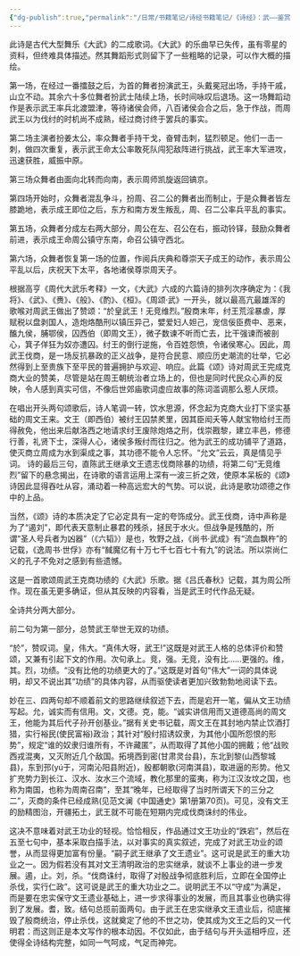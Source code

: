 ```yaml
---
{"dg-publish":true,"permalink":"/日常/书籍笔记/诗经书籍笔记/《诗经》：武——鉴赏/","dgPassFrontmatter":true}
---
```


此诗是古代大型舞乐《大武》的二成歌词。《大武》的乐曲早已失传，虽有零星的资料，但终难具体描述。然其舞蹈形式则留下了一些粗略的记录，可以作大概的描绘。

第一场，在经过一番擂鼓之后，为首的舞者扮演武王，头戴冕冠出场，手持干戚，山立不动。其余六十多位舞者扮武士陆续上场，长时间咏叹后退场。这一场舞蹈动作是表示武王率兵北渡盟津，等待诸侯会师，八百诸侯会合之后，急于作战，而周武王以为伐纣的时机尚不成熟，经过商讨终于罢兵的事实。

第二场主演者扮姜太公，率众舞者手持干戈，奋臂击刺，猛烈顿足。他们一击一刺，做四次重复，表示武王命太公率敢死队闯犯敌阵进行挑战，武王率大军进攻，迅速获胜，威振中原。

第三场众舞者由面向北转而向南，表示周师凯旋返回镐京。

第四场开始时，众舞者混乱争斗，扮周、召二公的舞者出而制止，于是众舞者皆左膝跪地，表示成王即位之后，东方和南方发生叛乱，周、召二公率兵平乱的事实。

第五场，众舞者分成左右两大部分，周公在左、召公在右，振动铃铎，鼓励众舞者前进，表示成王命周公镇守东南，命召公镇守西北。

第六场，众舞者恢复第一场的位置，作阅兵庆典和尊崇天子成王的动作，表示周公平乱以后，庆祝天下太平，各地诸侯尊崇周天子。

根据高亨《周代大武乐考释》一文，《大武》六成的六篇诗的排列次序确定为：《我将》、《武》、《赉》、《般》、《酌》、《桓》。《周颂·武》一开头，就以最高亢最雄浑的歌喉对周武王做出了赞颂：“於皇武王！无竞维烈。”殷商末年，纣王荒淫暴虐，厚赋税以盘剥国人，造炮烙酷刑以镇压异己，嬖爱妇人妲己，宠信佞臣费中、恶来，醢九侯，脯鄂侯，囚西伯（即周文王），微子数谏不听而亡去，比干强谏而被剖心，箕子佯狂为奴亦遭囚。纣王的倒行逆施，令百姓怨愤，令诸侯寒心。因此，周武王伐商，是一场反抗暴政的正义战争，是符合民意、顺应历史潮流的壮举，它必然得到上至贵族下至平民的普遍拥护与欢迎、响应。此篇《颂》诗对周武王完成克商大业的赞美，尽管是站在周王朝统治者立场上的，但也是同时代民众心声的反映，令人感到真实可信，不像后世郊庙歌词虚应故事的陈词滥调那么惹人厌烦。

在唱出开头两句颂歌后，诗人笔调一转，饮水思源，怀念起为克商大业打下坚实基础的周文王来。文王（即西伯）被纣王囚禁羑里，因其臣闳夭等人献宝物给纣王而得赦免，他出来后献洛西之地请求纣王废除炮烙之刑，伐崇戡黎，建立丰邑，修德行善，礼贤下士，深得人心，诸侯多叛纣而往归之。他为武王的成功铺平了道路，使灭商立周成为水到渠成之事，其功德不能令人忘怀。“允文”云云，真是情见乎词。
诗的最后三句，直陈武王继承文王遗志伐商除暴的功绩，将第二句“无竞维烈”留下的悬念揭出，在诗歌的语言运用上深有一波三折之效，使原本呆板的《颂》诗因此显得吞吐从容，涌动着一种高远宏大的气势。可以说，此诗是歌功颂德之作中的上品。

当然，《颂》诗的本质决定了它必定具有一定的夸饰成分。武王伐商，诗中声称是为了“遏刘”，即代表天意制止暴君的残杀，拯民于水火。但战争是残酷的，所谓“圣人号兵者为凶器”（《六韬》）是也，牧野之战，《尚书·武成》有“流血飘杵”的记载，《逸周书·世俘》亦有“馘魔亿有十万七千七百七十有九”的说法。所以崇尚仁义的孔子不免对之感到有些遗憾。

这是一首歌颂周武王克商功绩的《大武》乐歌。据《吕氏春秋》记载，其为周公所作。现在虽无更多确证，但从其反映的内容看，当是武王时代作品无疑。

全诗共分两大部分。

前二句为第一部分，总赞武王举世无双的功绩。

“於”，赞叹词。皇，伟大。“真伟大呀，武王!”这既是对武王人格的总体评价和赞颂，又兼有引起下文的作用。次句承上。竞，强。无竞，没有比……更强的。维，其。烈，功绩。“没有比他的功绩更大的了。”这既是对首句“伟大”一词的具体说明，却又不说出其“功绩”的具体内容，从而驱使读者更加兴致勃勃地阅读下去。

妙在三、四两句却不顺着前文的思路继续叙述下去，而是宕开一笔，偏从文王功绩写起。允，诚实而有信用。文，文德。克，能。“诚实讲信用而又道德高尚的周文王，他能为其后代子孙开创基业。”据有关史书记载，周文王在其封地内禁止饮酒打猎，实行裕民(使民富裕)政治；其针对“殷纣招诱奴隶，为其他小国所怨恨的形势”，规定“谁的奴隶归谁所有，不许藏匿”，从而取得了其他小国的拥戴；他“战败西戎混夷，又灭附近几个敌国。拓境西到密(甘肃灵台县)，东北到黎(山西黎城县)，东到邘(yú于，河南沁阳县附近)，殷都朝歌(河南淇县)，取进逼的形势。他又扩充势力到长江、汉水、汝水三个流域，教化那里的蛮夷，称为江汉汝坟之国，也称为南国，也称为周南召南”，至其“晚年，已经取得了当时所谓天下的三分之二”，灭商的条件已经成熟(见范文澜《中国通史》第1册第70页)。可见，没有文王的励精图治，开疆拓土，武王就不可能在短期内完成伐商诛纣的伟业。

这决不意味着对武王功业的轻视。恰恰相反，作品通过文王功业的“跌宕”，然后在五至七句中，基本采取白描手法，以对事实的真实叙述，完成了对武王功业的颂誉，从而显得更加富有份量。“嗣子武王继承了文王遗业”。这可说是武王的重大功业之一。因为假若没有其对文王清明政治的忠实继承，就谈不上事业的进一步发展。遏，止。刘，杀。“伐商诛纣，取得了对殷战争彻底胜利后，立即在全国停止杀伐，实行仁政”。这可说是武王的重大功业之二。说明武王不以“守成”为满足，而是要在忠实保守文王遗业基础上，进一步求得事业的发展，而且其事业也确实得到了发展。耆，致。结句总揽前面两句。由于武王在忠实继承文王遗业后，彻底摧毁了殷商统治，停止杀伐，这就奠定了他的不世之功，使其成为文王之后的又一代明君：而这则正是本文写作的根本动因。不仅如此，由于结句与开头遥相呼应，还使得全诗结构完整，如同一气呵成，气足而神完。